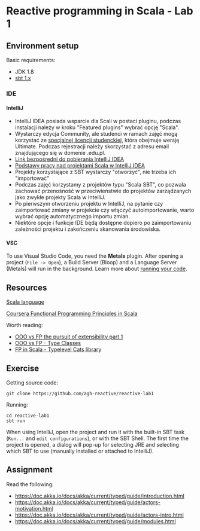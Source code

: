 # Reactive programming in Scala - Lab 1

## Environment setup

Basic requirements:
- JDK 1.8
- [sbt 1.x](https://www.scala-sbt.org)

### IDE 
#### IntelliJ
- IntelliJ IDEA posiada wsparcie dla Scali w postaci pluginu, podczas instalacji należy w kroku "Featured plugins" wybrać opcję "Scala".
- Wystarczy edycja Community, ale studenci w ramach zajęć mogą korzystać ze [specjalnej licencji studenckiej](https://www.jetbrains.com/community/education), która obejmuje wersję Ultimate. Podczas rejestracji należy skorzystać z adresu email znajdującego się w domenie .edu.pl.
- [Link bezpośredni do pobierania IntelliJ IDEA](https://www.jetbrains.com/idea/download/#section=windows)
- [Podstawy pracy nad projektami Scala w IntelliJ IDEA](https://docs.scala-lang.org/getting-started/intellij-track/building-a-scala-project-with-intellij-and-sbt.html)
- Projekty korzystające z SBT wystarczy "otworzyć", nie trzeba ich "importować"
- Podczas zajęć korzystamy z projektów typu "Scala SBT", co pozwala zachować przenośność w przeciwieństwie do projektów zarządzanych jako zwykłe projekty Scala w IntelliJ.
- Po pierwszym otworzeniu projektu w IntelliJ, na pytanie czy zaimportować zmiany w projekcie czy włączyć autoimportowanie, warto wybrać opcję automatycznego importu zmian.
- Niektóre opcje i funkcje IDE będą dostępne dopiero po zaimportowaniu zależności projektu i zakończeniu skanowania środowiska.

#### VSC
To use Visual Studio Code, you need the **Metals** plugin. After opening a project (`File -> Open`), a Build Server (Bloop) and a Language Server (Metals) will run in the background. Learn more about [running your code](https://scalameta.org/metals/docs/editors/vscode/#running-and-debugging-your-code).

## Resources

[Scala language](https://www.scala-lang.org)

[Coursera Functional Programming Principles in Scala](https://www.coursera.org/learn/scala-functional-programming)

Worth reading:
- [OOO vs FP the pursuit of extensibility part 1](https://medium.com/virtuslab/oop-vs-fp-the-pursuit-of-extensibility-part-1-31029591c3b4)
- [OOO vs FP - Type Classes](https://medium.com/virtuslab/oop-vs-fp-the-pursuit-of-extensibility-part-2-22a37a33d1a0)
- [FP in Scala - Typelevel Cats library](https://typelevel.org/cats)


## Exercise

Getting source code:
```
git clone https://github.com/agh-reactive/reactive-lab1
```


Running:
```
cd reactive-lab1
sbt run
```

When using IntelliJ, open the project and run it  with the built-in SBT task (`Run...` and `edit configurations`), or with the SBT Shell. The first time the project is opened, a dialog will pop-up for selecting JRE and selecting which  SBT to use (manually installed or attached to IntelliJ).


## Assignment

Read the following:
- https://doc.akka.io/docs/akka/current/typed/guide/introduction.html
- https://doc.akka.io/docs/akka/current/typed/guide/actors-motivation.html
- https://doc.akka.io/docs/akka/current/typed/guide/actors-intro.html
- https://doc.akka.io/docs/akka/current/typed/guide/modules.html





